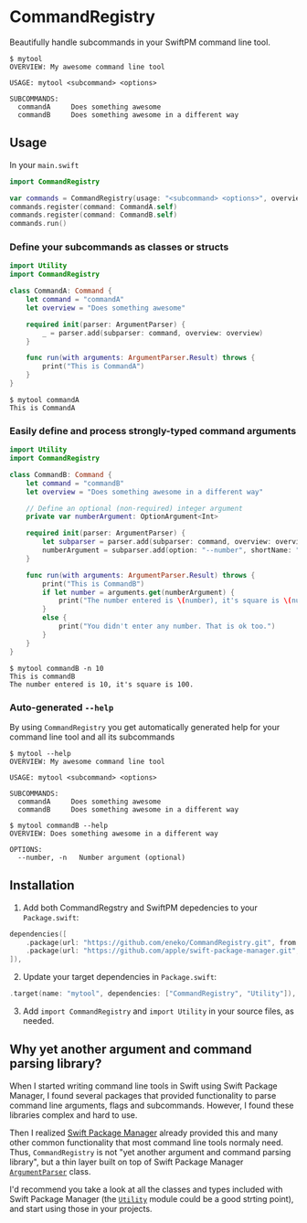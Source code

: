 # CommandRegistry
Beautifully handle subcommands in your SwiftPM command line tool.

```
$ mytool
OVERVIEW: My awesome command line tool

USAGE: mytool <subcommand> <options>

SUBCOMMANDS:
  commandA     Does something awesome
  commandB     Does something awesome in a different way
```

## Usage
In your `main.swift`

```swift
import CommandRegistry

var commands = CommandRegistry(usage: "<subcommand> <options>", overview: "My awesome command line tool")
commands.register(command: CommandA.self)
commands.register(command: CommandB.self)
commands.run()
```

### Define your subcommands as classes or structs

```swift
import Utility
import CommandRegistry

class CommandA: Command {
    let command = "commandA"
    let overview = "Does something awesome"

    required init(parser: ArgumentParser) {
        _ = parser.add(subparser: command, overview: overview)
    }

    func run(with arguments: ArgumentParser.Result) throws {
        print("This is CommandA")
    }
}
```

```
$ mytool commandA
This is CommandA
```

### Easily define and process strongly-typed command arguments

```swift
import Utility
import CommandRegistry

class CommandB: Command {
    let command = "commandB"
    let overview = "Does something awesome in a different way"

    // Define an optional (non-required) integer argument
    private var numberArgument: OptionArgument<Int>

    required init(parser: ArgumentParser) {
        let subparser = parser.add(subparser: command, overview: overview)
        numberArgument = subparser.add(option: "--number", shortName: "-n", kind: Int.self, usage: "Number argument (optional)")
    }

    func run(with arguments: ArgumentParser.Result) throws {
        print("This is CommandB")
        if let number = arguments.get(numberArgument) {
            print("The number entered is \(number), it's square is \(number * number).")
        }
        else {
            print("You didn't enter any number. That is ok too.")
        }
    }
}
```

```
$ mytool commandB -n 10
This is commandB
The number entered is 10, it's square is 100.
```

### Auto-generated `--help`
By using `CommandRegistry` you get automatically generated help for your command line tool and all its subcommands

```
$ mytool --help
OVERVIEW: My awesome command line tool

USAGE: mytool <subcommand> <options>

SUBCOMMANDS:
  commandA     Does something awesome
  commandB     Does something awesome in a different way
```

```
$ mytool commandB --help
OVERVIEW: Does something awesome in a different way

OPTIONS:
  --number, -n   Number argument (optional)
```


## Installation

1. Add both CommandRegstry and SwiftPM depedencies to your `Package.swift`:
```swift
dependencies([
    .package(url: "https://github.com/eneko/CommandRegistry.git", from: "0.0.1"),
    .package(url: "https://github.com/apple/swift-package-manager.git", from: "0.1.0"),
]),
```

2. Update your target dependencies in `Package.swift`:
```swift
.target(name: "mytool", dependencies: ["CommandRegistry", "Utility"]),
```

3. Add `import CommandRegistry` and `import Utility` in your source files, as needed.

## Why yet another argument and command parsing library?
When I started writing command line tools in Swift using Swift Package Manager, I found several packages that provided functionality to parse command line arguments, flags and subcommands. However, I found these libraries complex and hard to use.

Then I realized [Swift Package Manager](https://github.com/apple/swift-package-manager/tree/master/Sources) already provided this and many other common functionality that most command line tools normaly need. Thus, `CommandRegistry` is not "yet another argument and command parsing library", but a thin layer built on top of Swift Package Manager [`ArgumentParser`](https://github.com/apple/swift-package-manager/blob/master/Sources/Utility/ArgumentParser.swift) class.

I'd recommend you take a look at all the classes and types included with Swift Package Manager (the [`Utility`](https://github.com/apple/swift-package-manager/tree/master/Sources/Utility) module could be a good strting point), and start using those in your projects.
